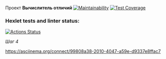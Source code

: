 Проект **Вычислитель отличий** 
[![Maintainability](https://api.codeclimate.com/v1/badges/5ab6e04da1050a7c547d/maintainability)](https://codeclimate.com/github/tolkunio/frontend-project-46/maintainability)
[![Test Coverage](https://api.codeclimate.com/v1/badges/5ab6e04da1050a7c547d/test_coverage)](https://codeclimate.com/github/tolkunio/frontend-project-46/test_coverage)
### Hexlet tests and linter status:
[![Actions Status](https://github.com/tolkunio/frontend-project-46/actions/workflows/hexlet-check.yml/badge.svg)](https://github.com/tolkunio/frontend-project-46/actions)

*Шаг 4*

 https://asciinema.org/connect/99808a38-2010-4047-a59e-d9337e8ffac7
